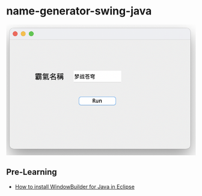 # name-generator-swing-java
![This is an image](https://github.com/b06608062/name-generator-swing-java/blob/master/demo_image/截圖%202022-04-06%20下午3.04.01.png)

## Pre-Learning
* [How to install WindowBuilder for Java in Eclipse](https://mycomputingboard.wordpress.com/2017/09/11/how-to-install-windowbuilder-for-java-in-eclipse/)
